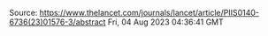 Source: https://www.thelancet.com/journals/lancet/article/PIIS0140-6736(23)01576-3/abstract
Fri, 04 Aug 2023 04:36:41 GMT
